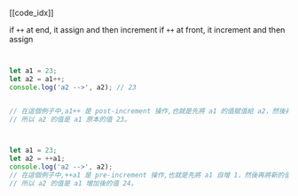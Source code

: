[[code_idx]]

if `++` at end, it assign and then increment
if `++` at front, it increment and then assign


```ts


let a1 = 23;
let a2 = a1++;
console.log('a2 -->', a2); // 23


// 在這個例子中,a1++ 是 post-increment 操作,也就是先將 a1 的值賦值給 a2，然後再將 a1 自增 1。
// 所以 a2 的值是 a1 原本的值 23。



let a1 = 23;
let a2 = ++a1;
console.log('a2 -->', a2);
// 在這個例子中,++a1 是 pre-increment 操作,也就是先將 a1 自增 1，然後再將新的值賦值給 a2。
// 所以 a2 的值是 a1 增加後的值 24。



```